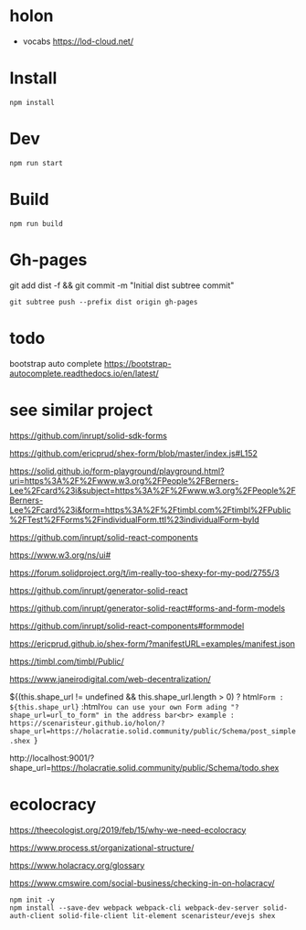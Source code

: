 # holon
- vocabs https://lod-cloud.net/


# Install
```
npm install
```
# Dev
```
npm run start
```
# Build
```
npm run build
```
# Gh-pages

git add dist -f && git commit -m "Initial dist subtree commit"
```
git subtree push --prefix dist origin gh-pages
```

# todo
bootstrap auto complete https://bootstrap-autocomplete.readthedocs.io/en/latest/

# see similar project
https://github.com/inrupt/solid-sdk-forms

https://github.com/ericprud/shex-form/blob/master/index.js#L152

https://solid.github.io/form-playground/playground.html?uri=https%3A%2F%2Fwww.w3.org%2FPeople%2FBerners-Lee%2Fcard%23i&subject=https%3A%2F%2Fwww.w3.org%2FPeople%2FBerners-Lee%2Fcard%23i&form=https%3A%2F%2Ftimbl.com%2Ftimbl%2FPublic%2FTest%2FForms%2FindividualForm.ttl%23individualForm-byId

https://github.com/inrupt/solid-react-components

https://www.w3.org/ns/ui#

https://forum.solidproject.org/t/im-really-too-shexy-for-my-pod/2755/3

https://github.com/inrupt/generator-solid-react

https://github.com/inrupt/generator-solid-react#forms-and-form-models

https://github.com/inrupt/solid-react-components#formmodel

https://ericprud.github.io/shex-form/?manifestURL=examples/manifest.json

https://timbl.com/timbl/Public/

https://www.janeirodigital.com/web-decentralization/

${(this.shape_url != undefined && this.shape_url.length > 0) ?
  html`Form : ${this.shape_url}`
  :html`You can use your own Form ading "?shape_url=url_to_form" in the address bar<br>
  example :
  https://scenaristeur.github.io/holon/?shape_url=https://holacratie.solid.community/public/Schema/post_simple.shex
  `}

  http://localhost:9001/?shape_url=https://holacratie.solid.community/public/Schema/todo.shex


# ecolocracy
https://theecologist.org/2019/feb/15/why-we-need-ecolocracy

https://www.process.st/organizational-structure/

https://www.holacracy.org/glossary

https://www.cmswire.com/social-business/checking-in-on-holacracy/









```
npm init -y
npm install --save-dev webpack webpack-cli webpack-dev-server solid-auth-client solid-file-client lit-element scenaristeur/evejs shex
```
